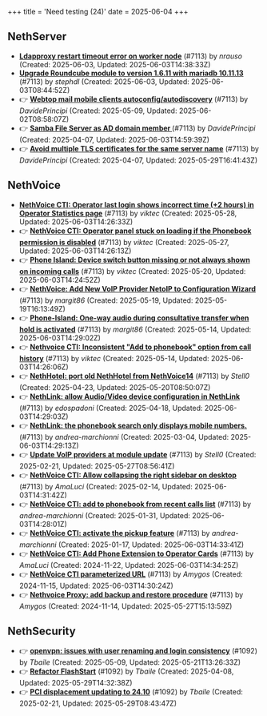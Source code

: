 +++
title = 'Need testing (24)'
date = 2025-06-04
+++

## NethServer
- **[Ldapproxy restart timeout error on worker node](https://github.com/NethServer/dev/issues/7491)** (#7113) by *nrauso* (Created: 2025-06-03, Updated: 2025-06-03T14:38:33Z)
- **[Upgrade Roundcube module to version 1.6.11 with mariadb 10.11.13](https://github.com/NethServer/dev/issues/7490)** (#7113) by *stephdl* (Created: 2025-06-03, Updated: 2025-06-03T08:44:52Z)
- :point_right: **[Webtop mail mobile clients autoconfig/autodiscovery](https://github.com/NethServer/dev/issues/7451)** (#7113) by *DavidePrincipi* (Created: 2025-05-09, Updated: 2025-06-02T08:58:07Z)
- :point_right: **[Samba File Server as AD domain member ](https://github.com/NethServer/dev/issues/7384)** (#7113) by *DavidePrincipi* (Created: 2025-04-07, Updated: 2025-06-03T14:59:39Z)
- :point_right: **[Avoid multiple TLS certificates for the same server name](https://github.com/NethServer/dev/issues/7383)** (#7113) by *DavidePrincipi* (Created: 2025-04-07, Updated: 2025-05-29T16:41:43Z)

## NethVoice
- **[NethVoice CTI: Operator last login shows incorrect time (+2 hours) in Operator Statistics page](https://github.com/NethServer/dev/issues/7484)** (#7113) by *viktec* (Created: 2025-05-28, Updated: 2025-06-03T14:26:33Z)
- :point_right: **[NethVoice CTI: Operator panel stuck on loading if the Phonebook permission is disabled](https://github.com/NethServer/dev/issues/7483)** (#7113) by *viktec* (Created: 2025-05-27, Updated: 2025-06-03T14:26:13Z)
- :point_right: **[Phone Island: Device switch button missing or not always shown on incoming calls](https://github.com/NethServer/dev/issues/7473)** (#7113) by *viktec* (Created: 2025-05-20, Updated: 2025-06-03T14:24:52Z)
- :point_right: **[NethVoice: Add New VoIP Provider NetoIP to Configuration Wizard](https://github.com/NethServer/dev/issues/7471)** (#7113) by *margit86* (Created: 2025-05-19, Updated: 2025-05-19T16:13:49Z)
- :point_right: **[Phone-Island: One-way audio during consultative transfer when hold is activated](https://github.com/NethServer/dev/issues/7462)** (#7113) by *margit86* (Created: 2025-05-14, Updated: 2025-06-03T14:29:02Z)
- :point_right: **[Nethvoice CTI: Inconsistent "Add to phonebook" option from call history](https://github.com/NethServer/dev/issues/7457)** (#7113) by *viktec* (Created: 2025-05-14, Updated: 2025-06-03T14:26:06Z)
- :point_right: **[NethHotel: port old NethHotel from NethVoice14](https://github.com/NethServer/dev/issues/7425)** (#7113) by *Stell0* (Created: 2025-04-23, Updated: 2025-05-20T08:50:07Z)
- :point_right: **[NethLink: allow Audio/Video device configuration in NethLink](https://github.com/NethServer/dev/issues/7414)** (#7113) by *edospadoni* (Created: 2025-04-18, Updated: 2025-06-03T14:29:03Z)
- :point_right: **[NethLink: the phonebook search only displays mobile numbers.](https://github.com/NethServer/dev/issues/7339)** (#7113) by *andrea-marchionni* (Created: 2025-03-04, Updated: 2025-06-03T14:29:13Z)
- :point_right: **[Update VoIP providers at module update](https://github.com/NethServer/dev/issues/7331)** (#7113) by *Stell0* (Created: 2025-02-21, Updated: 2025-05-27T08:56:41Z)
- :point_right: **[NethVoice CTI: Allow collapsing the right sidebar on desktop](https://github.com/NethServer/dev/issues/7317)** (#7113) by *AmaLuci* (Created: 2025-02-14, Updated: 2025-06-03T14:31:42Z)
- :point_right: **[NethVoice CTI: add to phonebook from recent calls list](https://github.com/NethServer/dev/issues/7293)** (#7113) by *andrea-marchionni* (Created: 2025-01-31, Updated: 2025-06-03T14:28:01Z)
- :point_right: **[NethVoice CTI: activate the pickup feature](https://github.com/NethServer/dev/issues/7262)** (#7113) by *andrea-marchionni* (Created: 2025-01-17, Updated: 2025-06-03T14:33:41Z)
- :point_right: **[NethVoice CTI: Add Phone Extension to Operator Cards](https://github.com/NethServer/dev/issues/7171)** (#7113) by *AmaLuci* (Created: 2024-11-22, Updated: 2025-06-03T14:34:25Z)
- :point_right: **[NethVoice CTI parameterized URL](https://github.com/NethServer/dev/issues/7137)** (#7113) by *Amygos* (Created: 2024-11-15, Updated: 2025-06-03T14:30:24Z)
- :point_right: **[Nethvoice Proxy: add backup and restore procedure](https://github.com/NethServer/dev/issues/7113)** (#7113) by *Amygos* (Created: 2024-11-14, Updated: 2025-05-27T15:13:59Z)

## NethSecurity
- :point_right: **[openvpn: issues with user renaming and login consistency](https://github.com/NethServer/nethsecurity/issues/1209)** (#1092) by *Tbaile* (Created: 2025-05-09, Updated: 2025-05-21T13:26:33Z)
- :point_right: **[Refactor FlashStart](https://github.com/NethServer/nethsecurity/issues/1162)** (#1092) by *Tbaile* (Created: 2025-04-08, Updated: 2025-05-29T14:32:38Z)
- :point_right: **[PCI displacement updating to 24.10](https://github.com/NethServer/nethsecurity/issues/1092)** (#1092) by *Tbaile* (Created: 2025-02-21, Updated: 2025-05-29T08:43:47Z)

